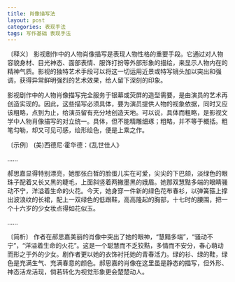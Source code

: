```yaml
---
title: 肖像描写法
layout: post
categories: 表现手法
tags: 写作基础 表现手法
---
```


〔释义〕 影视剧作中的人物肖像描写是表现人物性格的重要手段。它通过对人物容貌身材、目光神态、面部表情、服饰打扮等外部形象的描绘，来显示人物内在的精神气质。影视的独特艺术手段可以将这一切运用近景或特写镜头加以突出和强调，获得异常鲜明强烈的艺术效果，给人留下深刻的印象。

影视剧作中的人物肖像描写完全服务于银幕或荧屏的造型需要，是由演员的艺术再创造实现的。因此，这些描写必须具体，要为演员提供人物的视象依据，同时又应该粗略，点到为止，给演员留有充分地创造天地。可以说，具体而粗略，是影视文学中人物肖像描写的对立统一。具体，但不能精雕细琢；粗略，并不等于概括。粗笔勾勒，却又可见可感，绘形绘色，便是上乘之作。

〔示例〕 (美)西德尼·霍华德：《乱世佳人》

……

郝思嘉显得特别漂亮，她那张白晳的脸蛋儿实在可爱，尖尖的下巴颏，淡绿色的眼珠子配着又长又黑的睫毛，上面斜竖着两撇墨黑的娥眉。她那双慧黠多端的眼睛骚动不宁，洋溢着生命的火花。今天，她身穿一件新的绿色花布春衫，以弹簧箍上撑出波浪纹的长裙，配上一双绿色的低跟鞋，高高隆起的胸部，十七时的腰围，把一个十六岁的少女妆点得如花似玉。

……

〔简析〕 作者在郝思嘉美丽的肖像中突出了她的眼神，“慧黯多端”，“骚动不宁”，“洋溢着生命的火花”。这是一个聪慧而不乏狡黠，多情而不安分，春心萌动而形之于外的少女。剧作者更以她的衣饰衬托她的青春活力。绿的衫、绿的鞋，绿色是充满生气、充满春意的颜色。郝思嘉的肖像在这里虽是静态的描写，但外形、神态活龙活现，倘若转化为视觉形象更会楚楚动人。 